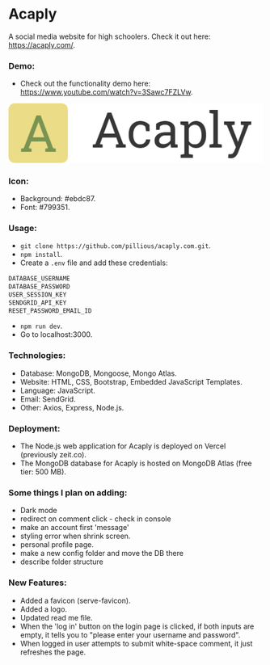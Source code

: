 # Acaply

A social media website for high schoolers. Check it out here: https://acaply.com/.

### Demo:

- Check out the functionality demo here: https://www.youtube.com/watch?v=3Sawc7FZLVw.

![Logo](/public/images/logo.png)

### Icon:

- Background: #ebdc87.
- Font: #799351.

### Usage:

- `git clone https://github.com/pillious/acaply.com.git`.
- `npm install`.
- Create a `.env` file and add these credentials:

```
DATABASE_USERNAME
DATABASE_PASSWORD
USER_SESSION_KEY
SENDGRID_API_KEY
RESET_PASSWORD_EMAIL_ID
```

- `npm run dev`.
- Go to localhost:3000.

### Technologies:

- Database: MongoDB, Mongoose, Mongo Atlas.
- Website: HTML, CSS, Bootstrap, Embedded JavaScript Templates.
- Language: JavaScript.
- Email: SendGrid.
- Other: Axios, Express, Node.js.

### Deployment:

- The Node.js web application for Acaply is deployed on Vercel (previously zeit.co).
- The MongoDB database for Acaply is hosted on MongoDB Atlas (free tier: 500 MB).

### Some things I plan on adding:

- Dark mode
- redirect on comment click - check in console
- make an account first 'message'
- styling error when shrink screen.
- personal profile page.
- make a new config folder and move the DB there
- describe folder structure

### New Features:

- Added a favicon (serve-favicon).
- Added a logo.
- Updated read me file.
- When the 'log in' button on the login page is clicked, if both inputs are empty, it tells you to "please enter your username and password".
- When logged in user attempts to submit white-space comment, it just refreshes the page.
